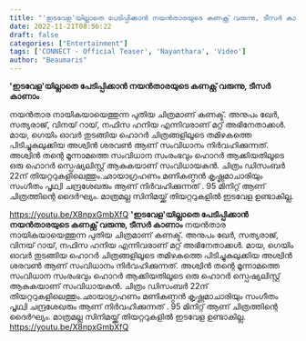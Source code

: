 ```yaml
---
title: "'ഇടവേള'യില്ലാതെ പേടിപ്പിക്കാൻ നയൻതാരയുടെ കണക്റ്റ് വരുന്നു, ടീസർ കാണാം"
date: 2022-11-21T08:56:22
draft: false
categories: ["Entertainment"]
tags: ['CONNECT - Official Teaser', 'Nayanthara', 'Video']
author: "Beaumaris"
---
```


<strong>'ഇടവേള'യില്ലാതെ പേടിപ്പിക്കാൻ നയൻതാരയുടെ കണക്റ്റ് വരുന്നു, ടീസർ കാണാം</strong>

നയന്‍താര നായികയായെത്തുന്ന പുതിയ ചിത്രമാണ് കണക്ട്. അനുപം ഖേർ, സത്യരാജ്, വിനയ് റായ്, നഫിസ ഹനിയ എന്നിവരാണ് മറ്റ് അഭിനേതാക്കൾ. മായ, ഗെയിം ഓവർ തുടങ്ങിയ ഹൊറർ ചിത്രങ്ങളിലൂടെ തമിഴകത്തെ പിടിച്ചുകുലുക്കിയ അശ്വിൻ ശരവൺ ആണ് സംവിധാനം നിർവഹിക്കുന്നത്. അശ്വിൻ തന്റെ മൂന്നാമത്തെ സംവിധാന സംരംഭവും ഹൊറർ ആക്കിയതിലൂടെ ഒരു ഹൊറർ സ്പെഷ്യലിസ്റ്റ് ആകുകയാണ് സംവിധായകൻ. ചിത്രം ഡിസംബർ 22ന് തിയറ്ററുകളിലെത്തും.ഛായാഗ്രഹണം മണികണ്ഠൻ കൃഷ്ണമാചാരിയും സംഗീതം പൃഥ്വി ചന്ദ്രശേഖരും ആണ് നിർവഹിക്കുന്നത് . 95 മിനിറ്റ് ആണ് ചിത്രത്തിന്റെ ദൈർഘ്യം. മാത്രമല്ല സിനിമയ്ക്ക് തിയറ്ററുകളിൽ ഇടവേള ഉണ്ടാകില്ല.

https://youtu.be/X8npxGmbXfQ
**'ഇടവേള'യില്ലാതെ പേടിപ്പിക്കാൻ നയൻതാരയുടെ കണക്റ്റ് വരുന്നു, ടീസർ കാണാം** നയന്‍താര നായികയായെത്തുന്ന പുതിയ ചിത്രമാണ് കണക്ട്. അനുപം ഖേർ, സത്യരാജ്, വിനയ് റായ്, നഫിസ ഹനിയ എന്നിവരാണ് മറ്റ് അഭിനേതാക്കൾ. മായ, ഗെയിം ഓവർ തുടങ്ങിയ ഹൊറർ ചിത്രങ്ങളിലൂടെ തമിഴകത്തെ പിടിച്ചുകുലുക്കിയ അശ്വിൻ ശരവൺ ആണ് സംവിധാനം നിർവഹിക്കുന്നത്. അശ്വിൻ തന്റെ മൂന്നാമത്തെ സംവിധാന സംരംഭവും ഹൊറർ ആക്കിയതിലൂടെ ഒരു ഹൊറർ സ്പെഷ്യലിസ്റ്റ് ആകുകയാണ് സംവിധായകൻ. ചിത്രം ഡിസംബർ 22ന് തിയറ്ററുകളിലെത്തും.ഛായാഗ്രഹണം മണികണ്ഠൻ കൃഷ്ണമാചാരിയും സംഗീതം പൃഥ്വി ചന്ദ്രശേഖരും ആണ് നിർവഹിക്കുന്നത് . 95 മിനിറ്റ് ആണ് ചിത്രത്തിന്റെ ദൈർഘ്യം. മാത്രമല്ല സിനിമയ്ക്ക് തിയറ്ററുകളിൽ ഇടവേള ഉണ്ടാകില്ല. https://youtu.be/X8npxGmbXfQ

